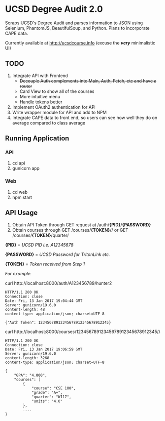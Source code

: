 # UCSD Degree Audit 2.0

Scraps UCSD's Degree Audit and parses information to JSON using Selenium, PhantomJS, BeautifulSoup, and Python. Plans to incorporate CAPE data.

Currently available at http://ucsdcourse.info (excuse the **_very_** minimalistic UI)

## TODO
1. Integrate API with Frontend
    - ~~Decouple Auth complements into Main, Auth, Fetch, etc and have a router~~
    - Card View to show all of the courses
    - More intuitive menu
    - Handle tokens better
2. Implement OAuth2 authentication for API
3. Write wrapper module for API and add to NPM
3. Integrate CAPE data to front end, so users can see how well they do on average compared to class average

## Running Application
### API
1. cd api
2. gunicorn app 

### Web
1. cd web
2. npm start

## API Usage
1. Obtain API Token through GET request at /auth/**{PID}**/**{PASSWORD}**
2. Obtain courses through GET /courses/**{TOKEN}**// or GET /courses/**{TOKEN}**/quarter/

**{PID}** = *UCSD PID i.e. A12345678* 

**{PASSWORD}** = *UCSD Password for TritonLink etc.* 

**{TOKEN}** = *Token received from Step 1* 


*For example*: 

curl http://localhost:8000/auth/A123456789/hunter2

```
HTTP/1.1 200 OK
Connection: close
Date: Fri, 13 Jan 2017 19:04:44 GMT
Server: gunicorn/19.6.0
content-length: 48
content-type: application/json; charset=UTF-8

{"Auth Token": 12345678912345678912345678912345}
```

curl http://localhost:8000/courses/12345678912345678912345678912345//

```
HTTP/1.1 200 OK
Connection: close
Date: Fri, 13 Jan 2017 19:06:59 GMT
Server: gunicorn/19.6.0
content-length: 3268
content-type: application/json; charset=UTF-8

{
    "GPA": "4.000", 
    "courses": [
        {
            "course": "CSE 100", 
            "grade": "A+", 
            "quarter": "WI17", 
            "units": "4.0"
        }, 
        ....
}
```

